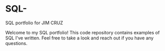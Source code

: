 # SQL-
SQL portfolio for JIM CRUZ 

Welcome to my SQL portfolio! This code repository contains examples of SQL I've written. 
Feel free to take a look and reach out if you have any questions.
